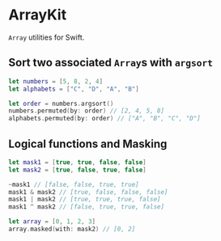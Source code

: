 # ArrayKit

`Array` utilities for Swift.

## Sort two associated `Array`s with `argsort`

```swift
let numbers = [5, 8, 2, 4]
let alphabets = ["C", "D", "A", "B"]

let order = numbers.argsort()
numbers.permuted(by: order) // [2, 4, 5, 8]
alphabets.permuted(by: order) // ["A", "B", "C", "D"]
```

## Logical functions and Masking

```swift
let mask1 = [true, true, false, false]
let mask2 = [true, false, true, false]

~mask1 // [false, false, true, true]
mask1 & mask2 // [true, false, false, false]
mask1 | mask2 // [true, true, true, false]
mask1 ^ mask2 // [false, true, true, false]

let array = [0, 1, 2, 3]
array.masked(with: mask2) // [0, 2]
```